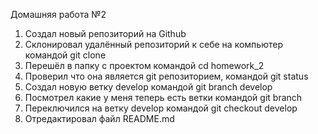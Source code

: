 Домашняя работа №2
1. Создал новый репозиторий на Github
2. Склонировал удалённый репозиторий к себе на компьютер командой git clone
3. Перешёл в папку с проектом командой cd homework_2
4. Проверил что она является git репозиторием, командой git status
5. Создал новую ветку develop командой git branch develop
6. Посмотрел какие у меня теперь есть ветки командой git branch
7. Переключился на ветку develop командой git checkout develop
8. Отредактировал файл README.md
